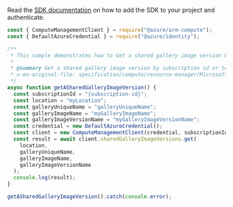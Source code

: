 Read the [SDK documentation](https://github.com/Azure/azure-sdk-for-js/blob/%40azure%2Farm-compute_19.0.0/sdk/compute/arm-compute/README.md) on how to add the SDK to your project and authenticate.

```javascript
const { ComputeManagementClient } = require("@azure/arm-compute");
const { DefaultAzureCredential } = require("@azure/identity");

/**
 * This sample demonstrates how to Get a shared gallery image version by subscription id or tenant id.
 *
 * @summary Get a shared gallery image version by subscription id or tenant id.
 * x-ms-original-file: specification/compute/resource-manager/Microsoft.Compute/stable/2022-01-03/GalleryRP/examples/sharedGalleryExamples/SharedGalleryImageVersion_Get.json
 */
async function getASharedGalleryImageVersion() {
  const subscriptionId = "{subscription-id}";
  const location = "myLocation";
  const galleryUniqueName = "galleryUniqueName";
  const galleryImageName = "myGalleryImageName";
  const galleryImageVersionName = "myGalleryImageVersionName";
  const credential = new DefaultAzureCredential();
  const client = new ComputeManagementClient(credential, subscriptionId);
  const result = await client.sharedGalleryImageVersions.get(
    location,
    galleryUniqueName,
    galleryImageName,
    galleryImageVersionName
  );
  console.log(result);
}

getASharedGalleryImageVersion().catch(console.error);
```
